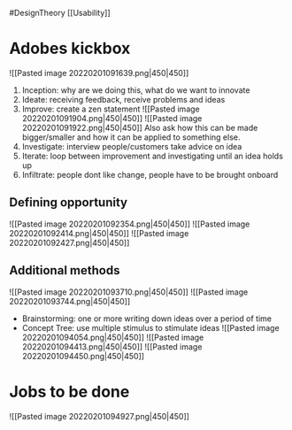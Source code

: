 #DesignTheory [[Usability]]
# Adobes kickbox 
![[Pasted image 20220201091639.png|450|450]]
1. Inception: why are we doing this, what do we want to innovate
2. Ideate: receiving feedback, receive problems and ideas
3. Improve: create a zen statement
![[Pasted image 20220201091904.png|450|450]]
![[Pasted image 20220201091922.png|450|450]]
Also ask how this can be made bigger/smaller and how it can be applied to something else.
4. Investigate: interview people/customers take advice on idea
5. Iterate: loop between improvement and investigating until an idea holds up
6. Infiltrate: people dont like change, people have to be brought onboard
## Defining opportunity
![[Pasted image 20220201092354.png|450|450]]
![[Pasted image 20220201092414.png|450|450]]
![[Pasted image 20220201092427.png|450|450]]
## Additional methods
![[Pasted image 20220201093710.png|450|450]]
![[Pasted image 20220201093744.png|450|450]]

- Brainstorming: one or more writing down ideas over a period of time
- Concept Tree: use multiple stimulus to stimulate ideas
![[Pasted image 20220201094054.png|450|450]]
![[Pasted image 20220201094413.png|450|450]]
![[Pasted image 20220201094450.png|450|450]]
# Jobs to be done
![[Pasted image 20220201094927.png|450|450]]